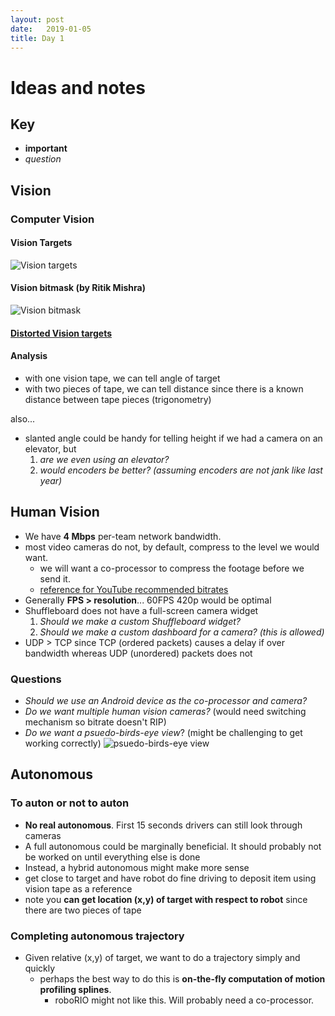```yaml
---
layout: post
date:   2019-01-05
title: Day 1
---
```

# Ideas and notes
## Key 
- **important** 
- _question_

## Vision
### Computer Vision  
#### Vision Targets
![Vision targets](https://i.imgur.com/e62fNmw.jpg)

#### Vision bitmask (by Ritik Mishra)
![Vision bitmask](https://i.imgur.com/cweadFq.png)

#### [Distorted Vision targets](https://imgur.com/a/bOwBwv4)

#### Analysis
- with one vision tape, we can tell angle of target
- with two pieces of tape, we can tell distance since there is a known distance between tape pieces (trigonometry)

also...
- slanted angle could be handy for telling height if we had a camera on an elevator, but
  1. _are we even using an elevator?_
  2. _would encoders be better? (assuming encoders are not jank like last year)_ 

## Human Vision
- We have **4 Mbps** per-team network bandwidth.
- most video cameras do not, by default, compress to the level we would want.
  - we will want a co-processor to compress the footage before we send it.
  - [reference for YouTube recommended bitrates](https://support.google.com/youtube/answer/2853702?hl=en)
- Generally **FPS > resolution**... 60FPS 420p would be optimal
- Shuffleboard does not have a full-screen camera widget
  1. _Should we make a custom Shuffleboard widget?_
  2. _Should we make a custom dashboard for a camera? (this is allowed)_
- UDP > TCP since TCP (ordered packets) causes a delay if over bandwidth whereas UDP (unordered) packets does not

### Questions
- _Should we use an Android device as the co-processor and camera?_
- _Do we want multiple human vision cameras?_ (would need switching mechanism so bitrate doesn't RIP)
- _Do we want a psuedo-birds-eye view_? (might be challenging to get working correctly)
![psuedo-birds-eye view](https://i.imgur.com/ohKuoT7.jpg)

## Autonomous

### To auton or not to auton
- **No real autonomous**. First 15 seconds drivers can still look through cameras
- A full autonomous could be marginally beneficial. It should probably not be worked on until everything else is done
-  Instead, a hybrid autonomous might make more sense
  - get close to target and have robot do fine driving to deposit item using vision tape as a reference
  - note you **can get location (x,y) of target with respect to robot** since there are two pieces of tape
  
### Completing autonomous trajectory
- Given relative (x,y) of target, we want to do a trajectory simply and quickly
  - perhaps the best way to do this is **on-the-fly computation of motion profiling splines**.
    - roboRIO might not like this. Will probably need a co-processor.
 



